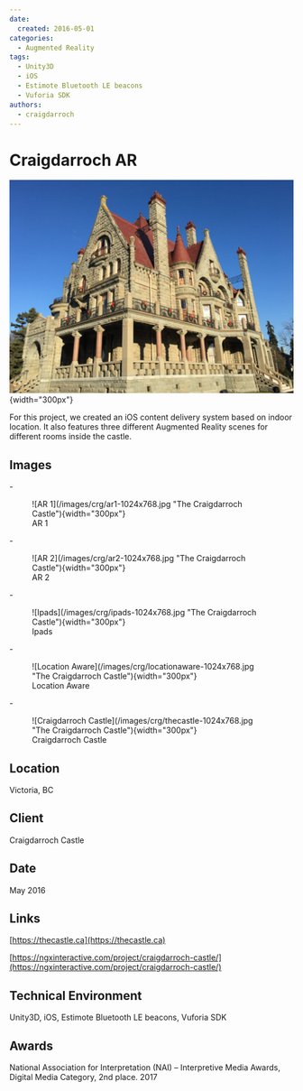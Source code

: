 ```yaml
---
date:
  created: 2016-05-01
categories:
  - Augmented Reality
tags:
  - Unity3D
  - iOS
  - Estimote Bluetooth LE beacons
  - Vuforia SDK
authors:
  - craigdarroch
---
```


# Craigdarroch AR

![Craigdarroch Castle](/images/crg/thecastle-1024x768.jpg "The Craigdarroch Castle"){width="300px"}

For this project, we created an iOS content delivery system based on indoor location. It also features three different Augmented Reality scenes for different rooms inside the castle.

<!-- more -->
## Images

<div class="grid cards" markdown>
- <figure markdown> ![AR 1](/images/crg/ar1-1024x768.jpg "The Craigdarroch Castle"){width="300px"} <figcaption>AR 1</figcaption></figure>  
- <figure markdown> ![AR 2](/images/crg/ar2-1024x768.jpg "The Craigdarroch Castle"){width="300px"} <figcaption>AR 2</figcaption></figure>  
- <figure markdown> ![Ipads](/images/crg/ipads-1024x768.jpg "The Craigdarroch Castle"){width="300px"} <figcaption>Ipads</figcaption></figure>  
- <figure markdown> ![Location Aware](/images/crg/locationaware-1024x768.jpg "The Craigdarroch Castle"){width="300px"} <figcaption>Location Aware</figcaption></figure>  
- <figure markdown> ![Craigdarroch Castle](/images/crg/thecastle-1024x768.jpg "The Craigdarroch Castle"){width="300px"} <figcaption>Craigdarroch Castle</figcaption></figure>  
</div>

## Location
Victoria, BC

## Client
Craigdarroch Castle

## Date
May 2016

## Links
[https://thecastle.ca](https://thecastle.ca)

[https://ngxinteractive.com/project/craigdarroch-castle/](https://ngxinteractive.com/project/craigdarroch-castle/)

## Technical Environment
Unity3D, iOS, Estimote Bluetooth LE beacons, Vuforia SDK

## Awards
National Association for Interpretation (NAI) – Interpretive Media Awards, Digital Media Category, 2nd place. 2017